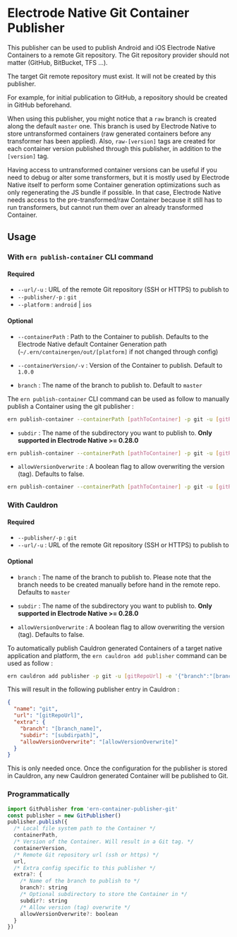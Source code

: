 # Electrode Native Git Container Publisher

This publisher can be used to publish Android and iOS Electrode Native Containers to a remote Git repository. The Git repository provider should not matter (GitHub, BitBucket, TFS ...).

The target Git remote repository must exist. It will not be created by this publisher.

For example, for initial publication to GitHub, a repository should be created in GitHub beforehand.

When using this publisher, you might notice that a `raw` branch is created along the default `master` one. This branch is used by Electrode Native to store untransformed containers (raw generated containers before any transformer has been applied). Also, `raw-[version]` tags are created for each container version published through this publisher, in addition to the `[version]` tag.

Having access to untransformed container versions can be useful if you need to debug or alter some transformers, but it is mostly used by Electrode Native itself to perform some Container generation optimizations such as only regenerating the JS bundle if possible. In that case, Electrode Native needs access to the pre-transformed/raw Container because it still has to run transformers, but cannot run them over an already transformed Container.

## Usage

### **With `ern publish-container` CLI command**

#### Required

- `--url/-u` : URL of the remote Git repository (SSH or HTTPS) to publish to
- `--publisher/-p` : `git`
- `--platform` : `android` | `ios`

#### Optional

- `--containerPath` : Path to the Container to publish.
Defaults to the Electrode Native default Container Generation path (`~/.ern/containergen/out/[platform]` if not changed through config)

- `--containerVersion/-v` : Version of the Container to publish.
Default to `1.0.0`

- `branch` : The name of the branch to publish to.
Default to `master`

The `ern publish-container` CLI command can be used as follow to manually publish a Container using the git publisher :

```sh
ern publish-container --containerPath [pathToContainer] -p git -u [gitRepoUrl] -v [containerVersion] ---platform [android|ios] -e '{"branch":"[branch_name]"}'
```

- `subdir` : The name of the subdirectory you want to publish to. **Only supported in Electrode Native >= 0.28.0**

```sh
ern publish-container --containerPath [pathToContainer] -p git -u [gitRepoUrl] -v [containerVersion] ---platform [android|ios] -e '{"subdir":"[subdirectory]"}'
```

- `allowVersionOverwrite` : A boolean flag to allow overwriting the version (tag). Defaults to false.

```sh
ern publish-container --containerPath [pathToContainer] -p git -u [gitRepoUrl] -v [containerVersion] ---platform [android|ios] -e '{"allowVersionOverwrite": true}'
```

### With Cauldron

#### Required

- `--publisher/-p` : `git`
- `--url/-u` : URL of the remote Git repository (SSH or HTTPS) to publish to

#### Optional

- `branch` : The name of the branch to publish to.
Please note that the branch needs to be created manually before hand in the remote repo.
Defaults to `master`

- `subdir` : The name of the subdirectory you want to publish to. **Only supported in Electrode Native >= 0.28.0**

- `allowVersionOverwrite` : A boolean flag to allow overwriting the version (tag).
Defaults to false.

To automatically publish Cauldron generated Containers of a target native application and platform, the `ern cauldron add publisher` command can be used as follow :

```sh
ern cauldron add publisher -p git -u [gitRepoUrl] -e '{"branch":"[branch_name]"}'
```

This will result in the following publisher entry in Cauldron :

```json
{
  "name": "git",
  "url": "[gitRepoUrl]",
  "extra": {
    "branch": "[branch_name]",
    "subdir": "[subdirpath]",
    "allowVersionOverwrite": "[allowVersionOverwrite]"
  }
}
```

This is only needed once. Once the configuration for the publisher is stored in Cauldron, any new Cauldron generated Container will be published to Git.

### Programmatically

```js
import GitPublisher from 'ern-container-publisher-git'
const publisher = new GitPublisher()
publisher.publish({
  /* Local file system path to the Container */
  containerPath,
  /* Version of the Container. Will result in a Git tag. */
  containerVersion,
  /* Remote Git repository url (ssh or https) */
  url,
  /* Extra config specific to this publisher */
  extra?: {
    /* Name of the branch to publish to */
    branch?: string
    /* Optional subdirectory to store the Container in */
    subdir?: string
    /* Allow version (tag) overwrite */
    allowVersionOverwrite?: boolean
  }
})
```
